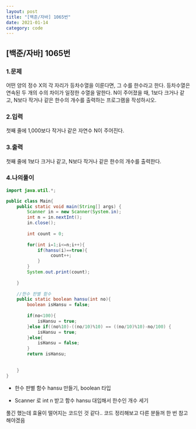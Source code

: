 ```yaml
---
layout: post
title: "[백준/자바] 1065번"
date: 2021-01-14
category: code
---
```

## [백준/자바] 1065번



### 1.문제

어떤 양의 정수 X의 각 자리가 등차수열을 이룬다면, 그 수를 한수라고 한다. 등차수열은 연속된 두 개의 수의 차이가 일정한 수열을 말한다. N이 주어졌을 때, 1보다 크거나 같고, N보다 작거나 같은 한수의 개수를 출력하는 프로그램을 작성하시오. 

### 2.입력

첫째 줄에 1,000보다 작거나 같은 자연수 N이 주어진다.

### 3.출력

첫째 줄에 1보다 크거나 같고, N보다 작거나 같은 한수의 개수를 출력한다.


### 4.나의풀이
```java
import java.util.*;

public class Main{
    public static void main(String[] args) {
        Scanner in = new Scanner(System.in);
        int n = in.nextInt();
        in.close();
        
        int count = 0;
        
        for(int i=1;i<=n;i++){
            if(hansu(i)==true){
                 count++;
            }
        }
        System.out.print(count);
        
    }
    
    //한수 판별 함수
    public static boolean hansu(int no){
        boolean isHansu = false;
        
        if(no<100){
            isHansu = true;
        }else if((no%10)-((no/10)%10) == ((no/10)%10)-no/100) {
            isHansu = true;
        }else{
            isHansu = false;
        }
        return isHansu;    
                 
            
    }
}
````

- 한수 판별 함수 hansu 만들기, boolean 타입

- Scanner 로 int n 받고 함수 hansu 대입해서 한수인 개수 세기

풀긴 했는데 효율이 떨어지는 코드인 것 같다.. 코드 정리해보고 다른 분들꺼 한 번 참고해야겠음









